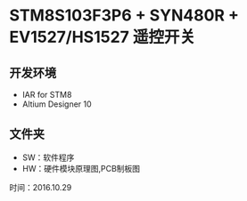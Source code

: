 # STM8S103F3P6 + SYN480R + EV1527/HS1527 遥控开关

## 开发环境
* IAR for STM8
* Altium Designer 10

## 文件夹
* SW：软件程序
* HW：硬件模块原理图,PCB制板图

时间：2016.10.29
